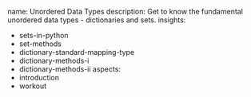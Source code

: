 name: Unordered Data Types
description: Get to know the fundamental unordered data types - dictionaries and sets.
insights:
  - sets-in-python
  - set-methods
  - dictionary-standard-mapping-type
  - dictionary-methods-i
  - dictionary-methods-ii
aspects:
  - introduction
  - workout
 
